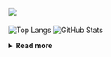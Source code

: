 ![](https://komarev.com/ghpvc/?username=chck&color=blueviolet)

<p align="left"> 
  <img alt="Top Langs" align="center" height="150" src="https://github-readme-stats-nine-umber-51.vercel.app/api/top-langs/?username=chck&layout=compact&count_private=true&show_icons=true&show_icons=true&theme=buefy" />
  <img alt="GitHub Stats" align="center" height="150" src="https://github-readme-stats-nine-umber-51.vercel.app/api?username=chck&count_private=true&show_icons=true&show_icons=true&theme=buefy" />
</p>

<details>
  <summary><b>Read more</b></summary>
  <br>

  <!--START_SECTION:waka-->
**🐱 My GitHub Data** 

> 📦 74.6 kB Used in GitHub's Storage 
 > 
> 🏆 685 Contributions in the Year 2023
 > 
> 💼 Opted to Hire
 > 
> 📜 134 Public Repositories 
 > 
> 🔑 19 Private Repositories 
 > 
**I'm a Night 🦉** 

```text
🌞 Morning                1313 commits        ████░░░░░░░░░░░░░░░░░░░░░   16.18 % 
🌆 Daytime                2066 commits        ██████░░░░░░░░░░░░░░░░░░░   25.47 % 
🌃 Evening                2226 commits        ███████░░░░░░░░░░░░░░░░░░   27.44 % 
🌙 Night                  2508 commits        ████████░░░░░░░░░░░░░░░░░   30.91 % 
```
📅 **I'm Most Productive on Monday** 

```text
Monday                   1797 commits        ██████░░░░░░░░░░░░░░░░░░░   22.15 % 
Tuesday                  1675 commits        █████░░░░░░░░░░░░░░░░░░░░   20.65 % 
Wednesday                1172 commits        ████░░░░░░░░░░░░░░░░░░░░░   14.45 % 
Thursday                 1470 commits        █████░░░░░░░░░░░░░░░░░░░░   18.12 % 
Friday                   797 commits         ██░░░░░░░░░░░░░░░░░░░░░░░   09.82 % 
Saturday                 415 commits         █░░░░░░░░░░░░░░░░░░░░░░░░   05.12 % 
Sunday                   787 commits         ██░░░░░░░░░░░░░░░░░░░░░░░   09.70 % 
```


📊 **This Week I Spent My Time On** 

```text
💬 Programming Languages: 
Other                    30 hrs 59 mins      ███████████████████░░░░░░   74.07 % 
Rust                     2 hrs 13 mins       █░░░░░░░░░░░░░░░░░░░░░░░░   05.32 % 
Python                   1 hr 24 mins        █░░░░░░░░░░░░░░░░░░░░░░░░   03.36 % 
YAML                     1 hr 12 mins        █░░░░░░░░░░░░░░░░░░░░░░░░   02.89 % 
Markdown                 1 hr 8 mins         █░░░░░░░░░░░░░░░░░░░░░░░░   02.72 % 

🔥 Editors: 
Chrome                   30 hrs 59 mins      ███████████████████░░░░░░   74.07 % 
Neovim                   3 hrs 33 mins       ██░░░░░░░░░░░░░░░░░░░░░░░   08.51 % 
PyCharm                  2 hrs 26 mins       █░░░░░░░░░░░░░░░░░░░░░░░░   05.83 % 
CLion                    2 hrs 15 mins       █░░░░░░░░░░░░░░░░░░░░░░░░   05.38 % 
VS Code                  1 hr 16 mins        █░░░░░░░░░░░░░░░░░░░░░░░░   03.06 % 
```

**I Mostly Code in Python** 

```text
Python                   40 repos            ████████░░░░░░░░░░░░░░░░░   32.00 % 
Jupyter Notebook         20 repos            ████░░░░░░░░░░░░░░░░░░░░░   16.00 % 
Rust                     7 repos             █░░░░░░░░░░░░░░░░░░░░░░░░   05.60 % 
Shell                    3 repos             █░░░░░░░░░░░░░░░░░░░░░░░░   02.40 % 
Astro                    1 repo              ░░░░░░░░░░░░░░░░░░░░░░░░░   00.80 % 
```



**Timeline**

![Lines of Code chart](https://raw.githubusercontent.com/chck/chck/main/assets/bar_graph.png)


 Last Updated on 2023-09-14 01:20 UTC
<!--END_SECTION:waka-->
</details>

